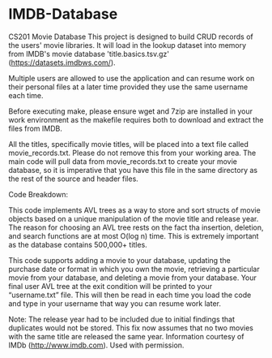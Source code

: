 # IMDB-Database

CS201 Movie Database
This project is designed to build CRUD records of the users' movie libraries. It will load in the lookup dataset into memory from IMDB's movie database 'title.basics.tsv.gz' (https://datasets.imdbws.com/).

Multiple users are allowed to use the application and can resume work on their personal files at a later time provided they use the same username each time.

Before executing make, please ensure wget and 7zip are installed in your work environment as the makefile requires both to download and extract the files from IMDB. 

All the titles, specifically movie titles, will be placed into a text file called movie_records.txt. Please do not remove this from your working area. The main code will pull data from movie_records.txt to create your movie database, so it is imperative that you have this file in the same directory as the rest of the source and header files.

Code Breakdown: 

This code implements AVL trees as a way to store and sort structs of movie objects based on a unique manipulation of the movie title and release year. The reason for choosing an AVL tree rests on the fact tha insertion, deletion, and search functions are at most O(log n) time. This is extremely important as the database contains 500,000+ titles.   

This code supports adding a movie to your database, updating the purchase date or format in which you own the movie, retrieving a particular movie from your database, and deleting a movie from your database. Your final user AVL tree at the exit condition will be printed to your “username.txt” file. This will then be read in each time you load the code and type in your username that way you can resume work later. 

Note: The release year had to be included due to initial findings that duplicates would not be stored. This fix now assumes that no two movies with the same title are released the same year. 
Information courtesy of IMDb (http://www.imdb.com). Used with permission.

